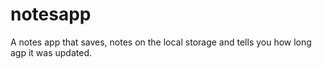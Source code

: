 # notesapp

A notes app that saves, notes on the local storage and tells you how long agp it was updated.
